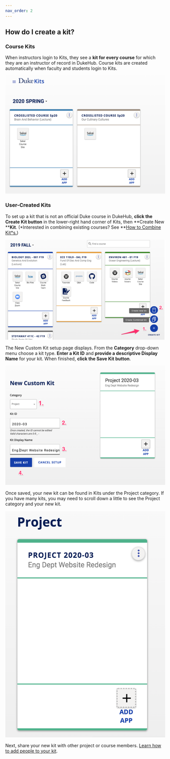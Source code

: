 ```yaml
---
nav_order: 2
---
```


## How do I create a kit?

### Course Kits

When instructors login to Kits, they see a **kit for every course** for which they are an instructor of record in DukeHub.  Course kits are created automatically when faculty and students login to Kits.

![image alt text](images/image_3.png)

### User-Created Kits

To set up a kit that is not an official Duke course in DukeHub, **click the Create Kit button** in the lower-right hand corner of Kits, then **Create New ****Kit**. (*Interested in combining existing courses? See **[How to Combine Kit*s](https://docs.google.com/document/d/1F9z3fBDfvAHqBJKGH7LG2YwSP21nP0Pw1Oz1K9MY1Q8/edit?usp=sharing)[.](https://docs.google.com/document/d/1F9z3fBDfvAHqBJKGH7LG2YwSP21nP0Pw1Oz1K9MY1Q8/edit?usp=sharing))

![image alt text](images/image_4.png)

The New Custom Kit setup page displays.  From the **Category** drop-down menu choose a kit type. **Enter a Kit ID** and **provide a descriptive Display Name** for your kit.  When finished, **click the Save Kit button**.

![image alt text](images/image_5.png)

Once saved, your new kit can be found in Kits under the Project category.  If you have many kits, you may need to scroll down a little to see the Project category and your new kit.

![image alt text](images/image_6.png)

Next, share your new kit with other project or course members.  [Learn how to add people to your kit](/how-do-i-add-people-to-my-kit.md).
